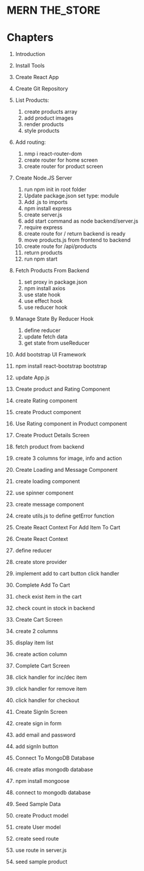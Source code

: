 # MERN THE_STORE

# Chapters

1. Introduction
2. Install Tools
3. Create React App
4. Create Git Repository
5. List Products:

   1. create products array
   2. add product images
   3. render products
   4. style products

6. Add routing:

   1. nmp i react-router-dom
   2. create router for home screen
   3. create router for product screen

7. Create Node.JS Server

   1. run npm init in root folder
   2. Update package.json set type: module
   3. Add .js to imports
   4. npm install express
   5. create server.js
   6. add start command as node backend/server.js
   7. require express
   8. create route for / return backend is ready
   9. move products.js from frontend to backend
   10. create route for /api/products
   11. return products
   12. run npm start


8. Fetch Products From Backend

   1. set proxy in package.json
   2. npm install axios 
   3. use state hook
   4. use effect hook
   5. use reducer hook


9. Manage State By Reducer Hook

   1. define reducer
   2. update fetch data
   3. get state from useReducer


10. Add bootstrap UI Framework

   1. npm install react-bootstrap bootstrap
   2. update App.js


11. Create product and Rating Component

   1. create Rating component
   2. create Product component
   3. Use Rating component in Product component
   

12. Create Product Details Screen

   1. fetch product from backend
   2. create 3 columns for image, info and action


13. Create Loading and Message Component

   1. create loading component
   2. use spinner component
   3. create message component
   4. create utils.js to define getError function


14. Create React Context For Add Item To Cart

   1. Create React Context
   2. define reducer
   3. create store provider
   4. implement add to cart button click handler


15. Complete Add To Cart

   1. check exist item in the cart
   2. check count in stock in backend


16. Create Cart Screen

   1. create 2 columns
   2. display item list
   3. create action column


17. Complete Cart Screen

   1. click handler for inc/dec item
   2. click handler for remove item
   3. click handler for checkout


18. Create SignIn Screen

   1. create sign in form
   2. add email and password
   3. add signIn button


19. Connect To MongoDB Database

   1. create atlas mongodb database 
   2. npm install mongoose 
   3. connect to mongodb database


20. Seed Sample Data

   1. create Product model
   2. create User model
   3. create seed route
   4. use route in server.js
   5. seed sample product